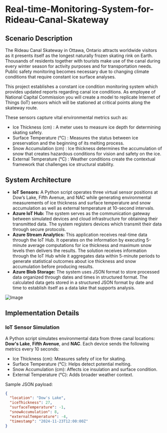 # Real-time-Monitoring-System-for-Rideau-Canal-Skateway

## Scenario Description

The Rideau Canal Skateway in Ottawa, Ontario attracts worldwide visitors as it presents itself as the longest naturally frozen skating rink on Earth. Thousands of residents together with tourists make use of the canal during every winter season for activity purposes and for transportation needs. Public safety monitoring becomes necessary due to changing climate conditions that require constant ice surface analyses.

This project establishes a constant ice condition monitoring system which provides updated reports regarding canal ice conditions. As employee of National Capital Commission you will create a model to replicate Internet of Things (IoT) sensors which will be stationed at critical points along the skateway route.

These sensors capture vital environmental metrics such as:
- Ice Thickness (cm) : A meter uses to measure ice depth for determining skating safety.
- Surface Temperature (°C) : Measures the status between ice preservation and the beginning of its melting process.
- Snow Accumulation (cm) : Ice thickness determines the accumulation of snow that creates hazardous conditions for vision and safety on the ice.
- External Temperature (°C) : Weather conditions create the contextual framework that challenges ice structural stability.

 ## System Architecture

- **IoT Sensors:**  A Python script operates three virtual sensor positions at Dow’s Lake, Fifth Avenue, and NAC while generating environmental measurements of ice thickness and surface temperature and snow accumulation as well as external temperature at 10-second intervals.
- **Azure IoT Hub:** The system serves as the communication gateway between simulated devices and cloud infrastructure for obtaining their transmitted data. The system registers devices which transmit their data through secure protocols.
- **Azure Stream Analytics:** This application receives real-time data through the IoT Hub. It operates on the information by executing 5-minute average computations for ice thickness and maximum snow levels then delivers the results. The solution receives information through the IoT Hub while it aggregates data within 5-minute periods to generate statistical outcomes about ice thickness and snow accumulation before producing results.
- **Azure Blob Storage:** The system uses JSON format to store processed data organized through dates and times in structured format. The calculated data gets stored in a structured JSON format by date and time to establish itself as a data lake that supports analysis.
  

![Image](https://github.com/user-attachments/assets/4a0fe9ed-73ba-44ff-bfc6-be82f18256dd)

## Implementation Details

### IoT Sensor Simulation
A Python script simulates environmental data from three canal locations: **Dow's Lake**, **Fifth Avenue**, and **NAC**. Each device sends the following metrics every 10 seconds:
- Ice Thickness (cm): Measures safety of ice for skating.
- Surface Temperature (°C): Helps detect potential melting.
- Snow Accumulation (cm): Affects ice insulation and surface condition.
- External Temperature (°C): Adds broader weather context.

Sample JSON payload:
```json
{
  "location": "Dow's Lake",
  "iceThickness": 27,
  "surfaceTemperature": -1,
  "snowAccumulation": 8,
  "externalTemperature": -4,
  "timestamp": "2024-11-23T12:00:00Z"
}



  
